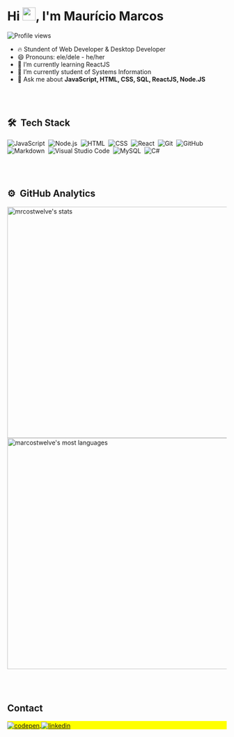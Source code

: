 <h1 align="left">Hi <img src="https://raw.githubusercontent.com/kaueMarques/kaueMarques/master/hi.gif" height="30px">, I'm Maurício Marcos</h1>
<p align="left"> <img src="https://komarev.com/ghpvc/?username=marcostwelve&color=yellow" alt="Profile views" /> </p>

- 🔥  Stundent of Web Developer & Desktop Developer
- 😄 Pronouns: ele/dele - he/her
- 🌱 I’m currently learning ReactJS
- 🔭 I’m currently student of Systems Information
- 💬 Ask me about **JavaScript, HTML, CSS, SQL, ReactJS, Node.JS**



<br><br>

## 🛠 &nbsp;Tech Stack

![JavaScript](https://img.shields.io/badge/-JavaScript-05122A?style=flat&logo=javascript)&nbsp;
![Node.js](https://img.shields.io/badge/-Node.js-05122A?style=flat&logo=node.js)&nbsp;
![HTML](https://img.shields.io/badge/-HTML-05122A?style=flat&logo=HTML5)&nbsp;
![CSS](https://img.shields.io/badge/-CSS-05122A?style=flat&logo=CSS3&logoColor=1572B6)&nbsp;
![React](https://img.shields.io/badge/-React-05122A?style=flat&logo=react)&nbsp;
![Git](https://img.shields.io/badge/-Git-05122A?style=flat&logo=git)&nbsp;
![GitHub](https://img.shields.io/badge/-GitHub-05122A?style=flat&logo=github)&nbsp;
![Markdown](https://img.shields.io/badge/-Markdown-05122A?style=flat&logo=markdown)&nbsp;
![Visual Studio Code](https://img.shields.io/badge/-Visual%20Studio%20Code-05122A?style=flat&logo=visual-studio-code&logoColor=007ACC)&nbsp;
![MySQL](https://img.shields.io/badge/-MySQL-05122A?style=flat&logo=mysql)&nbsp;
![C#](https://img.shields.io/badge/-Cshap-05122A?style=flat&logo=csharp)&nbsp;

<br><br>

## ⚙️ &nbsp;GitHub Analytics

<p align="left">
<img width="530em" src="https://github-readme-stats.vercel.app/api?username=marcostwelve&show_icons=true&theme=vision-friendly-dark" alt="mrcostwelve's stats"/>
<img width="530em" src="https://github-readme-stats.vercel.app/api/top-langs/?username=marcostwelve&layout=compact&theme=vision-friendly-dark" alt="marcostwelve's most languages"/>
</p>

<br><br>

## Contact

<p align="left" style="background:yellow">
<a href="https://codepen.io/Marcos-Twelve" target="_blank">
  <img align="center" src="https://img.shields.io/badge/-marcostwelve-05122A?style=flat&logo=codepen" alt="codepen"/>
</a>
<a href="https://www.linkedin.com/in/mauricio-marcelino-388a4323a/" target="_blank">
  <img align="center" src="https://img.shields.io/badge/-Maurício Marcelino-05122A?style=flat&logo=linkedin" alt="linkedin"/>
</a>

</p>

<!--



**marcostwelve/marcostwelve** is a ✨ _special_ ✨ repository because its `README.md` (this file) appears on your GitHub profile.

Here are some ideas to get you started:

- 🔭 I’m currently working on ...
- 🌱 I’m currently learning ...
- 👯 I’m looking to collaborate on ...
- 🤔 I’m looking for help with ...
- 💬 Ask me about ...
- 📫 How to reach me: ...
- 😄 Pronouns: ...
- ⚡ Fun fact: ...
-->
